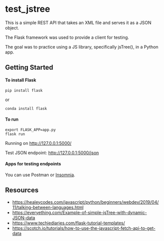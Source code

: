 # test_jstree

This is a simple REST API that takes an XML file and serves it as a JSON object.

The Flask framework was used to provide a client for testing.

The goal was to practice using a JS library, specifically jsTree(), in a Python app.


## Getting Started
#### To install Flask
```
pip install flask
```
or
```
conda install flask
```

#### To run
```
export FLASK_APP=app.py
flask run
```

Running on http://127.0.0.1:5000/

Test JSON endpoint: http://127.0.0.1:5000/json

#### Apps for testing endpoints
You can use Postman or [Insomnia](https://insomnia.rest).

## Resources
- https://healeycodes.com/javascript/python/beginners/webdev/2019/04/11/talking-between-languages.html
- https://everyething.com/Example-of-simple-jsTree-with-dynamic-JSON-data
- https://www.techiediaries.com/flask-tutorial-templates/
- https://scotch.io/tutorials/how-to-use-the-javascript-fetch-api-to-get-data
